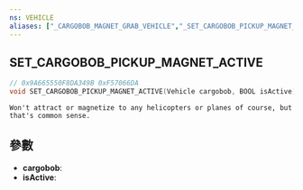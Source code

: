 ```yaml
---
ns: VEHICLE
aliases: ["_CARGOBOB_MAGNET_GRAB_VEHICLE","_SET_CARGOBOB_PICKUP_MAGNET_ACTIVE"]
---
```

## SET_CARGOBOB_PICKUP_MAGNET_ACTIVE

```c
// 0x9A665550F8DA349B 0xF57066DA
void SET_CARGOBOB_PICKUP_MAGNET_ACTIVE(Vehicle cargobob, BOOL isActive);
```

```
Won't attract or magnetize to any helicopters or planes of course, but that's common sense.  
```

## 參數
* **cargobob**: 
* **isActive**: 

